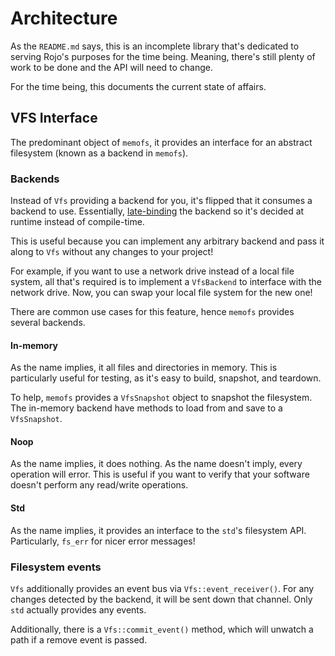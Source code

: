 # Architecture

As the `README.md` says, this is an incomplete library that's dedicated to serving Rojo's purposes for the time being.
Meaning, there's still plenty of work to be done and the API will need to change.

For the time being, this documents the current state of affairs.

## VFS Interface

The predominant object of `memofs`, it provides an interface for an abstract filesystem (known as a backend in `memofs`).

### Backends

Instead of `Vfs` providing a backend for you, it's flipped that it consumes a backend to use.
Essentially, [late-binding](https://ericlippert.com/2012/02/06/what-is-late-binding/) the backend so it's decided at runtime instead of compile-time.

This is useful because you can implement any arbitrary backend and pass it along to `Vfs` without any changes to your project!

For example, if you want to use a network drive instead of a local file system,
all that's required is to implement a `VfsBackend` to interface with the network drive.
Now, you can swap your local file system for the new one!

There are common use cases for this feature, hence `memofs` provides several backends. 

#### In-memory

As the name implies, it all files and directories in memory.
This is particularly useful for testing, as it's easy to build, snapshot, and teardown.

To help, `memofs` provides a `VfsSnapshot` object to snapshot the filesystem. The in-memory backend have methods to load from and save to a `VfsSnapshot`.

#### Noop

As the name implies, it does nothing.
As the name doesn't imply, every operation will error.
This is useful if you want to verify that your software doesn't perform any read/write operations.

#### Std

As the name implies, it provides an interface to the `std`'s filesystem API. Particularly, `fs_err` for nicer error messages!

### Filesystem events

`Vfs` additionally provides an event bus via `Vfs::event_receiver()`.
For any changes detected by the backend, it will be sent down that channel.
Only `std` actually provides any events.

Additionally, there is a `Vfs::commit_event()` method, which will unwatch a path if a remove event is passed.
